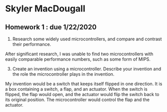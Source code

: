 # Skyler MacDougall

## Homework 1 : due 1/22/2020

1. Research some widely used microcontrollers, and compare and contrast their performance. 

After significant research, I was unable to find two microcontrollers with easily comparable performance numbers, such as some form of MIPS.

3. Create an invention using a microcontroller. Describe your invention and the role the microcontroller plays in the invention. 

My invention would be a switch that keeps itself flipped in one direction. It is a box containing a switch, a flap, and an actuator. When the switch is flipped, the flap would open, and the actuator would flip the switch back to its original position. The microcontroller would control the flap and the actuator.